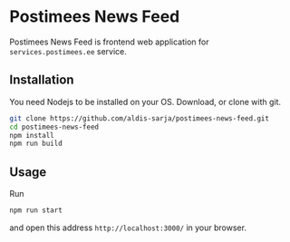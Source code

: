 # Postimees News Feed
Postimees News Feed is frontend web application for `services.postimees.ee` service.

## Installation
You need Nodejs to be installed on your OS.
Download, or clone with git.
```bash
git clone https://github.com/aldis-sarja/postimees-news-feed.git
cd postimees-news-feed
npm install
npm run build
```

## Usage
Run 
```bash
npm run start
```

and open this address `http://localhost:3000/` in your browser.
